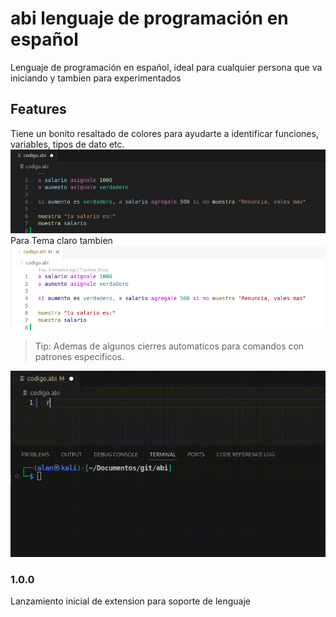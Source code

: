 # abi lenguaje de programación en español

Lenguaje de programación en español, ideal para cualquier persona que va iniciando y tambien para experimentados

## Features

Tiene un bonito resaltado de colores para ayudarte a identificar funciones, variables, tipos de dato etc. 
![alt text](images/syntax.png)
Para Tema claro tambien
![alt text](images/syntaxl-l.png)

> Tip: Ademas de algunos cierres automaticos para comandos  con patrones especificos.

![alt text](images/autoclose.gif)


### 1.0.0

Lanzamiento inicial de extension para soporte de lenguaje
